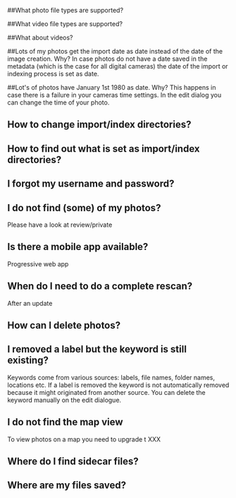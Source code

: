 ##What photo file types are supported?

##What video file types are supported?

##What about videos?

##Lots of my photos get the import date as date instead of the date of the image creation. Why?
In case photos do not have a date saved in the metadata (which is the case for all digital cameras) the date of the import or indexing process is set as date.

##Lot's of photos have January 1st 1980 as date. Why?
This happens in case there is a failure in your cameras time settings. In the edit dialog you can change the time of your photo.

## How to change import/index directories?

## How to find out what is set as import/index directories?

## I forgot my username and password?

## I do not find (some) of my photos?
Please have a look at review/private

## Is there a mobile app available?
Progressive web app

## When do I need to do a complete rescan?
After an update

## How can I delete photos?

## I removed a label but the keyword is still existing?
Keywords come from various sources: labels, file names, folder names, locations etc. 
If a label is removed the keyword is not automatically removed because it might originated from another source.
You can delete the keyword manually on the edit dialogue.

## I do not find the map view
To view photos on a map you need to upgrade t XXX

## Where do I find sidecar files?

## Where are my files saved?